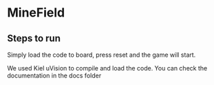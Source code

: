 # MineField

## Steps to run
Simply load the code to board, press reset and the game will start.

We used Kiel uVision to compile and load the code.
You can check the documentation in the docs folder
